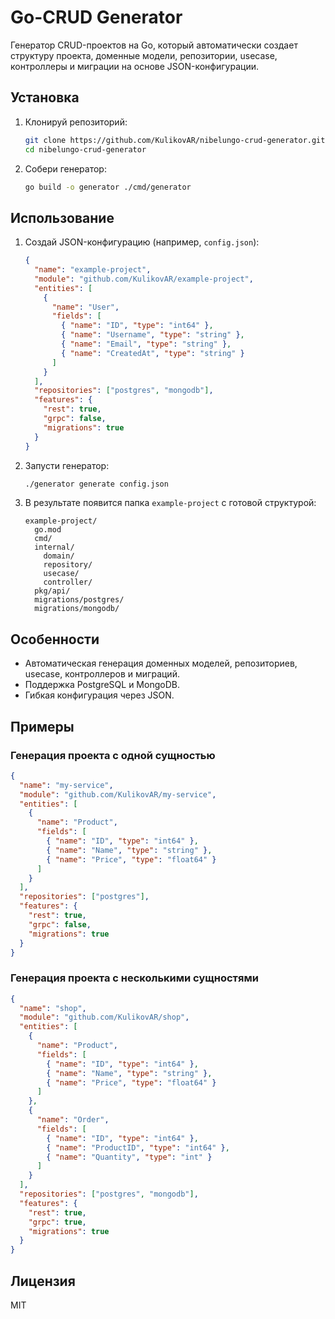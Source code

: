 # Go-CRUD Generator

Генератор CRUD-проектов на Go, который автоматически создает структуру проекта, доменные модели, репозитории, usecase, контроллеры и миграции на основе JSON-конфигурации.

## Установка

1. Клонируй репозиторий:
   ```sh
   git clone https://github.com/KulikovAR/nibelungo-crud-generator.git
   cd nibelungo-crud-generator
   ```

2. Собери генератор:
   ```sh
   go build -o generator ./cmd/generator
   ```

## Использование

1. Создай JSON-конфигурацию (например, `config.json`):
   ```json
   {
     "name": "example-project",
     "module": "github.com/KulikovAR/example-project",
     "entities": [
       {
         "name": "User",
         "fields": [
           { "name": "ID", "type": "int64" },
           { "name": "Username", "type": "string" },
           { "name": "Email", "type": "string" },
           { "name": "CreatedAt", "type": "string" }
         ]
       }
     ],
     "repositories": ["postgres", "mongodb"],
     "features": {
       "rest": true,
       "grpc": false,
       "migrations": true
     }
   }
   ```

2. Запусти генератор:
   ```sh
   ./generator generate config.json
   ```

3. В результате появится папка `example-project` с готовой структурой:
   ```
   example-project/
     go.mod
     cmd/
     internal/
       domain/
       repository/
       usecase/
       controller/
     pkg/api/
     migrations/postgres/
     migrations/mongodb/
   ```

## Особенности

- Автоматическая генерация доменных моделей, репозиториев, usecase, контроллеров и миграций.
- Поддержка PostgreSQL и MongoDB.
- Гибкая конфигурация через JSON.

## Примеры

### Генерация проекта с одной сущностью

```json
{
  "name": "my-service",
  "module": "github.com/KulikovAR/my-service",
  "entities": [
    {
      "name": "Product",
      "fields": [
        { "name": "ID", "type": "int64" },
        { "name": "Name", "type": "string" },
        { "name": "Price", "type": "float64" }
      ]
    }
  ],
  "repositories": ["postgres"],
  "features": {
    "rest": true,
    "grpc": false,
    "migrations": true
  }
}
```

### Генерация проекта с несколькими сущностями

```json
{
  "name": "shop",
  "module": "github.com/KulikovAR/shop",
  "entities": [
    {
      "name": "Product",
      "fields": [
        { "name": "ID", "type": "int64" },
        { "name": "Name", "type": "string" },
        { "name": "Price", "type": "float64" }
      ]
    },
    {
      "name": "Order",
      "fields": [
        { "name": "ID", "type": "int64" },
        { "name": "ProductID", "type": "int64" },
        { "name": "Quantity", "type": "int" }
      ]
    }
  ],
  "repositories": ["postgres", "mongodb"],
  "features": {
    "rest": true,
    "grpc": true,
    "migrations": true
  }
}
```

## Лицензия

MIT 